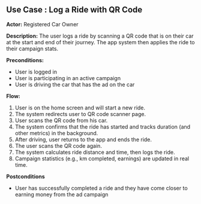 ## Use Case : Log a Ride with QR Code

**Actor:** Registered Car Owner  

**Description:** The user logs a ride by scanning a QR code that is on their car at the start and end of their journey. The app system then applies the ride to their campaign stats.  

**Preconditions:** 
- User is logged in 
- User is participating in an active campaign
- User is driving the car that has the ad on the car

**Flow:**
1. User is on the home screen and will start a new ride.
2. The system redirects user to QR code scanner page.
3. User scans the QR code from his car.
4. The system confirms that the ride has started and tracks duration  (and other metrics) in the background.
5. After driving, user returns to the app and ends the ride.
6. The user scans the QR code again.
7. The system calculates ride distance and time, then logs the ride.
8. Campaign statistics (e.g., km completed, earnings) are updated in real time.

**Postconditions**
- User has successfully completed a ride and they have come closer to earning money from the ad campaign
